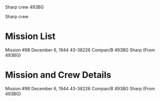 





Sharp crew 493BG






 




Sharp crew

# Mission List

Mission #98 December 6, 1944 43-38226 Compan/B 493BG
Sharp
(From 493BG)

# Mission and Crew Details

Mission #98 December 6, 1944 43-38226 Compan/B 493BG
Sharp
(From 493BG)





